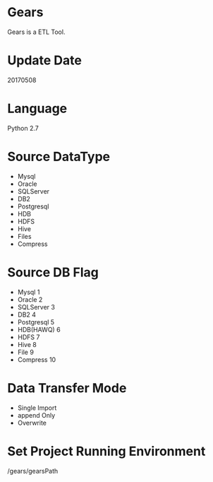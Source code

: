 # Gears
Gears is a ETL Tool.

# Update Date
20170508

# Language
Python 2.7

# Source DataType
* Mysql
* Oracle
* SQLServer
* DB2
* Postgresql
* HDB
* HDFS
* Hive
* Files
* Compress

# Source DB Flag
* Mysql          1
* Oracle         2
* SQLServer      3
* DB2            4
* Postgresql     5
* HDB(HAWQ)      6
* HDFS           7
* Hive           8
* File           9
* Compress       10

# Data Transfer Mode
* Single Import
* append Only
* Overwrite

# Set Project Running Environment
/gears/gearsPath





